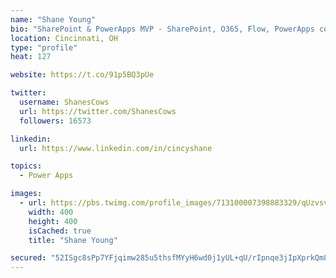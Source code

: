 ```yaml
---
name: "Shane Young"
bio: "SharePoint & PowerApps MVP - SharePoint, O365, Flow, PowerApps consulting? @PowerApps911 | Pure Snark? You found it."
location: Cincinnati, OH
type: "profile"
heat: 127

website: https://t.co/91p5BQ3pUe

twitter:
  username: ShanesCows
  url: https://twitter.com/ShanesCows
  followers: 16573

linkedin:
  url: https://www.linkedin.com/in/cincyshane

topics:
  - Power Apps

images:
  - url: https://pbs.twimg.com/profile_images/713100007398883329/qUzvsvQ3_400x400.jpg
    width: 400
    height: 400
    isCached: true
    title: "Shane Young"

secured: "52ISgc8sPp7YFjqimw285u5thsfMYyH6wd0j1yUL+qU/rIpnqe3jIpXprkQm8ohbkUb6LqElmM6cS4l2UtmCsDuYFRUsPBGy+6m0bdXrHStJHWp2opZ7YLjIivZh/WZka//UY1ENYEoPpmV1UtMzabg46i8kAsSSpzVsYP8TWCT7AeDTYqtrjt7CWjWD/QH7uj8hYSd1Z48csbITBdK8NdrzhvbkPeqsLbKUoau/xvK+ewuzAt/NjhLXAsw0GGCvJECwg3biv9jM0clm5UhoM/YwqOi+S9Q/RN0k0t0b2zn7QPW4rjp3YLPpNOaa5ntSRzT3WekWNZ7KCY64us91icK/J81QT5o01tLjRgle1v2aErGW6xjM+hlyu7/Tuib94kNZqB0/Lx458zdbK6xR04svtauPR9QLLqCTV4tJWh0=;ozVB02ub/o4HV00hkRB5cw=="
---
```


